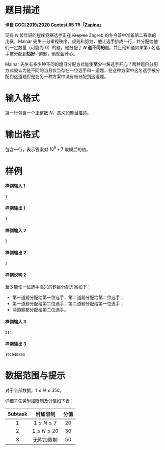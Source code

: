 
# 题目描述

**译自 [COCI 2019/2020 Contest #5](https://hsin.hr/coci/archive/2019_2020/) T5「[Zapina](https://hsin.hr/coci/archive/2019_2020/contest5_tasks.pdf)」**

现有 $N$ 位年轻的程序竞赛选手正在 ~~Krapina~~ Zagreb 的冬令营中准备第二赛季的比赛。Malnar 先生十分重视秩序，规则和努力，他让选手排成一行，并分配给他们一定数量（可能为 $0$）的题。他分配了 **$N$ 道不同的**题。并且他知道如果第 $i$ 名选手被分配到**恰好** $i$ 道题，他就会开心。

Malnar 先生有多少种不同的题目分配方式能使**至少一名**选手开心？两种题目分配方式被认为是不同的当且仅当存在一位选手和一道题，在这种方案中这名选手被分配到这道题但是在另一种方案中没有被分配到这道题。

# 输入格式

第一行包含一个正整数 $N$，意义如题目描述。

# 输出格式

包含一行，表示答案对 $10^9+7$ 取模后的值。

# 样例

#### 样例输入 1
```plain
1
```

#### 样例输出 1
```plain
1
```

#### 样例输入 2
```plain
2
```

#### 样例输出 2
```plain
3
```

#### 样例说明 2
至少能使一位选手高兴的题目分配方案如下：
- 第一道题分配给第一位选手，第二道题分配给第二位选手；
- 第一道题分配给第二位选手，第二道题分配给第一位选手；
- 两道题都分配给第二位选手。

#### 样例输入 3
```plain
314
```
#### 样例输出 3
```plain
192940893
```

# 数据范围与提示

对于全部数据，$1\le N\le 350$。

详细子任务附加限制及分值如下表：

|Subtask|附加限制|分值|
|:-:|:-:|:-:|
|$1$|$1\le N\le 7$|$20$|
|$2$|$1\le N\le 20$|$30$|
|$3$|无附加限制|$50$|

